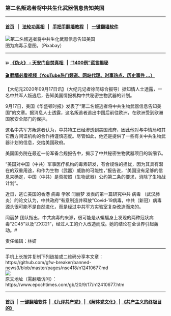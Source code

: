 ### 第二名叛逃者将中共生化武器信息告知美国
------------------------

#### [首页](https://github.com/gfw-breaker/banned-news3/blob/master/README.md) &nbsp;&nbsp;|&nbsp;&nbsp; [法轮功真相](https://github.com/begood0513/basic/blob/master/README.md)  &nbsp;&nbsp;|&nbsp;&nbsp; [手把手翻墙教程](https://github.com/gfw-breaker/guides/wiki)  &nbsp;&nbsp;|&nbsp;&nbsp; [一键翻墙软件](https://github.com/gfw-breaker/nogfw/blob/master/README.md)  



<div><img alt="第二名叛逃者将中共生化武器信息告知美国" class="attachment-djy_600_400 size-djy_600_400 wp-post-image" src="https://i.epochtimes.com/assets/uploads/2020/09/virus-cells-in-green-dye-600x400.jpg"/>
<div class="caption">
 图为病毒示意图。（Pixabay）
</div></div><hr/>

#### 💥 [《伪火》 - 天安门自焚真相 ](http://158.247.195.190:10000/videos/blog/weihuo.html)&nbsp; |&nbsp; [“1400例”谎言揭秘  ](http://158.247.195.190:10000/videos/blog/jiexi1400.html)

#### [ 🎬  翻墙必看视频（YouTube热门频道、网站代理、时事热点、历史事件 ...）](https://github.com/gfw-breaker/links/blob/master/banned.md)

<div><p>
 【大纪元2020年09月17日讯】（大纪元记者徐简综合报导）据知情人士透露，一名中共军人叛逃后，告知美国情报机构中共秘密生物武器的计划。
</p>
<p>
 9月17日，美国《华盛顿时报》发表了“第二名叛逃者将中共生物武器信息告知美国”的文章。据消息人士透露，这名叛逃者逃出中国后前往欧洲，在欧洲受到欧洲国家安全部门的保护。
</p>
<p>
 这名中共军方叛逃者认为，中共特工已经渗透到美国政府，因此他对与中情局和其它西方间谍机构的合作持谨慎态度。尽管如此，他还是提供了一些有关中共生物武器计划的信息，交给美国政府。
</p>
<p>
 美国国务院在最近一份军备合规报告中，揭示了中共秘密生物武器项目的新细节。
</p>
<p>
 “美国对中国（中共）军事医疗机构的毒素研发，有合规性的担忧，因为其具有潜在的双重用途，和作为生物（武器）威胁的可能性，”报告说，“美国没有足够的信息来确定，中国（中共）是否按照（生物武器）公约第二条的要求，消除了生物战计划”。
</p>
<p>
 近日，逃亡美国的香港
 <ok href="https://www.epochtimes.com/gb/tag/%E7%97%85%E6%AF%92.html">
  病毒
 </ok>
 学家
 <ok href="https://www.epochtimes.com/gb/tag/%E9%97%AB%E4%B8%BD%E6%A2%A6.html">
  闫丽梦
 </ok>
 发表的第一篇研究中共
 <ok href="https://www.epochtimes.com/gb/tag/%E7%97%85%E6%AF%92.html">
  病毒
 </ok>
 （武汉肺炎）的论文认为，中共政府“有意制造并释放”Covid-19病毒，中共（新冠）病毒源头很可能不是自然进化，而是经过中共军方实验室复杂改造而来的。
</p>
<p>
 <ok href="https://www.epochtimes.com/gb/tag/%E9%97%AB%E4%B8%BD%E6%A2%A6.html">
  闫丽梦
 </ok>
 团队指出，中共病毒的来源，很可能是从蝙蝠身上发现的两种冠状病毒“ZC45”以及“ZXC21”，经过人工的介入改造而成。她的结论在全世界引起轰动。#
</p>
<p>
 责任编辑：林妍
</p>
</div>
<hr/>
手机上长按并复制下列链接或二维码分享本文章：<br/>
https://github.com/gfw-breaker/banned-news3/blob/master/pages/nsc418/n12410677.md <br/>
<a href='https://github.com/gfw-breaker/banned-news3/blob/master/pages/nsc418/n12410677.md'><img src='https://github.com/gfw-breaker/banned-news3/blob/master/pages/nsc418/n12410677.md.png'/></a> <br/>
原文地址（需翻墙访问）：https://www.epochtimes.com/gb/20/9/17/n12410677.htm


------------------------
#### [首页](https://github.com/gfw-breaker/banned-news3/blob/master/README.md) &nbsp;|&nbsp; [一键翻墙软件](https://github.com/gfw-breaker/nogfw/blob/master/README.md) &nbsp;| [《九评共产党》](https://github.com/gfw-breaker/9ping.md/blob/master/README.md#九评之一评共产党是什么) | [《解体党文化》](https://github.com/gfw-breaker/jtdwh.md/blob/master/README.md) | [《共产主义的终极目的》](https://github.com/gfw-breaker/gczydzjmd.md/blob/master/README.md)


<img src='http://gfw-breaker.win/banned-news3/pages/nsc418/n12410677.md' width='0px' height='0px'/>